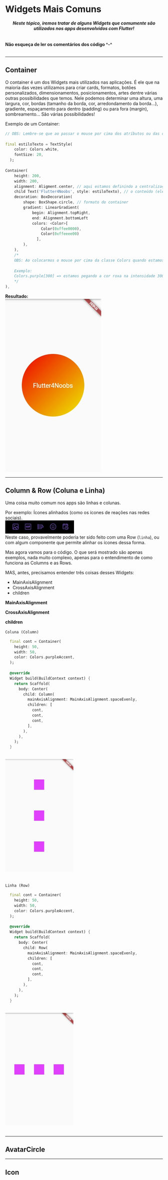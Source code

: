 # Widgets Mais Comuns

<div align='center'>
    <i>
        <b>
            Neste tópico, iremos tratar de alguns Widgets que comumente são utilizados nos apps desenvolvidos com Flutter!
        </b>
    </i>
</div>

</br>
</br>
<b>Não esqueça de ler os comentários dos código ^-^</b>
</br>
</br>

---

## Container

O container é um dos Widgets mais utilizados nas aplicações. É ele que na maioria das vezes utilizamos para criar cards, formatos, botões personalizados, dimensionamentos, posicionamentos, artes dentre várias outras possibilidades que temos.
Nele podemos determinar uma altura, uma largura, cor, bordas (tamanho da borda, cor, arredondamento da borda...), gradiente, espaçamento para dentro (padding) ou para fora (margin), sombreamento... São várias possibilidades!

Exemplo de um Container:

```dart
// OBS: Lembre-se que ao passar o mouse por cima dos atríbutos ou das classes/Widgets, você pode ver os parâmetro que recebe e o tipo de retorno

final estiloTexto = TextStyle(
    color: Colors.white,
    fontSize: 20,
  );

Container(
    height: 200,
    width: 200,
    alignment: Aligment.center, // aqui estamos definindo a centralização dos elementos filhos do container
    child Text('Flutter4Noobs', style: estiloTexto), // o conteúdo (elementos filhos) do Container é apenas um texto escrito 'Flutter4Noobs'
    decoration: BoxDecoration(
        shape: BoxShape.circle, // formato do container
        gradient: LinearGradient(
            begin: Alignment.topRight,
            end: Alignment.bottomLeft
            colors: <Color>[
                Color(0xffee0000),
                Color(0xffeeee00)
              ],
        ),
    ),
    /*
    OBS: Ao colocarmos o mouse por cima da classe Colors quando estamos utilizando alguma cor, podemos ver uma paleta de cores contendo a intensidade de cada uma.

    Exemplo:
    Colors.purple[300] => estamos pegando a cor roxa na intensidade 300.
    */
),
```

<b>Resultado:</b> </br>
<img src='../../assets/container1.jpg'/>

---

## Column & Row (Coluna e Linha)

Uma coisa muito comum nos apps são linhas e colunas.

Por exemplo: Ícones alinhados (como os ícones de reações nas redes sociais).
<br/><img src='../../assets/row-twitter.jpg' title='Ícones do twitter'> <br/>
Neste caso, provavelmente poderia ter sido feito com uma Row (`linha`), ou com algum componente que permite alinhar os ícones dessa forma.

Mas agora vamos para o código. O que será mostrado são apenas exemplos, nada muito complexo, apenas para o entendimento de como funciona as Columns e as Rows.

MAS, antes, precisamos entender três coisas desses Widgets:

- MainAxisAlignment
- CrossAxisAlignment
- children

<b>MainAxisAlignment</b>

<div align='center'>

</div>

<b>CrossAxisAlignment</b>

<div align='center'>

</div>

<b>children</b>

<div align='center'>

</div>

`Coluna (Column)`

```dart
  final cont = Container(
    height: 50,
    width: 50,
    color: Colors.purpleAccent,
  );

  @override
  Widget build(BuildContext context) {
    return Scaffold(
      body: Center(
        child: Column(
          mainAxisAlignment: MainAxisAlignment.spaceEvenly,
          children: [
            cont,
            cont,
            cont,
          ],
        ),
      ),
    );
  }
```

<br/>
<img src='../../assets/column.jpg' height=360>
<br/><br/>

`Linha (Row)`

```dart
  final cont = Container(
    height: 50,
    width: 50,
    color: Colors.purpleAccent,
  );

  @override
  Widget build(BuildContext context) {
    return Scaffold(
      body: Center(
        child: Row(
          mainAxisAlignment: MainAxisAlignment.spaceEvenly,
          children: [
            cont,
            cont,
            cont,
          ],
        ),
      ),
    );
  }
```

<br/>
<img src='../../assets/row.jpg' height=360>
<br/><br/>

---

## AvatarCircle

---

## Icon
